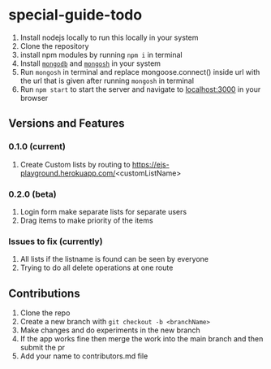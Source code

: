 # special-guide-todo

1.  Install nodejs locally to run this locally in your system
2.  Clone the repository
3.  install npm modules by running `npm i` in terminal
4.  Install [`mongodb`](https://www.youtube.com/watch?v=569Q1VNDOnM) and [`mongosh`](https://www.youtube.com/watch?v=569Q1VNDOnM) in your system
5.  Run `mongosh` in terminal and replace mongoose.connect() inside url with the url that is given after running `mongosh` in terminal
6.  Run `npm start` to start the server and navigate to [localhost:3000](https://localhost:3000) in your browser


## Versions and Features
### 0.1.0 (current)
  1.  Create Custom lists by routing to https://ejs-playground.herokuapp.com/<customListName\>
  
### 0.2.0 (beta)
  1.  Login form make separate lists for separate users
  2.  Drag items to make priority of the items


### Issues to fix (currently)
  1. All lists if the listname is found can be seen by everyone
  2. Trying to do all delete operations at one route

## Contributions
1.  Clone the repo
2.  Create a new branch with `git checkout -b <branchName>`
3.  Make changes and do experiments in the new branch
4.  If the app works fine then merge the work into the main branch and then submit the pr
5.  Add your name to contributors.md file
